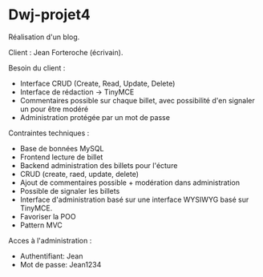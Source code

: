 # Dwj-projet4
<p>Réalisation d'un blog.</p>
<p>Client : Jean Forteroche (écrivain).</p>
<p>Besoin du client :</p>
<ul>
	<li>Interface CRUD (Create, Read, Update, Delete)</li>
	<li>Interface de rédaction -> TinyMCE</li>
	<li>Commentaires possible sur chaque billet, avec possibilité d'en signaler un pour être modéré</li>
	<li>Administration protégée par un mot de passe</li>
</ul>
<p>Contraintes techniques :</p>
<ul>
	<li>Base de bonnées MySQL</li>
	<li>Frontend lecture de billet</li>
	<li>Backend administration des billets pour l'écture</li>
	<li>CRUD (create, raed, update, delete)</li>
	<li>Ajout de commentaires possible + modération dans administration</li>
	<li>Possible de signaler les billets</li>
	<li>Interface d'administration basé sur une interface WYSIWYG basé sur TinyMCE.</li>
	<li>Favoriser la POO</li>
	<li>Pattern MVC</li>
</ul>
<p>Acces à l'administration :</p>
<ul>
	<li>Authentifiant: Jean</li>
	<li>Mot de passe: Jean1234</li>

